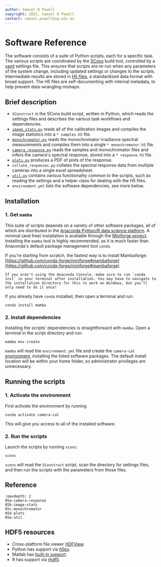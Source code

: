 ```yaml
---
author: Samuel B Powell
copyright: 2022, Samuel B Powell
contact: samuel.powell@uq.edu.au
---
```

# Software Reference

The software consists of a suite of Python scripts, each for a specific task.
The various scripts are coordinated by the [SCons](https://scons.org) build tool,
controlled by a [yaml](https://yaml.org) settings file.
This ensures that scripts are re-run when any parameters of the system change, including updated settings or changes to the scripts.
Intermediate results are stored in [H5 files](https://www.hdfgroup.org/solutions/hdf5/), a standardized data format with broad support.
The H5 files are self-documenting with internal metadata, to help prevent data-wrangling mishaps.

## Brief description

  - `SConstruct` is the SCons build script, written in Python, which reads the settings files and describes the various task workflows and dependencies.
  - [`image_stats.py`](05b-image-stats) reads all of the calibration images and compiles the image statistics into a `* samples.h5` file.
  - [`monochromator.py`](05c-monochromator) reads the monochromator irradiance spectral measurements and compiles them into a single `* monochromator.h5` file.
  - [`camera_response.py`](05a-camera-response) reads the samples and monochromator files and infers the camera's spectral response, stored into a `* response.h5` file.
  - [`plots.py`](05d-plots) produces a PDF of plots of the response.
  - `collate_responses.py` collates the spectral response data from multiple cameras into a single excel spreadsheet.
  - [`util.py`](05e-util) contains various functionality common to the scripts, such as reading the settings and a helper class for dealing with the H5 files.
  - `environment.yml` lists the software dependencies, see more below.

## Installation

### 1. Get `mamba`
This suite of scripts depends on a variety of other software packages, all of which are distributed in the [Anaconda Python/R data science platform](https://anaconda.com).
A minimal (and free) installation is available through the [Miniforge project](https://github.com/conda-forge/miniforge).
Installing the `mamba` tool is highly recommended, as it is much faster than Anaconda's default package management tool `conda`.

If you're starting from scratch, the fastest way is to install Mambaforge: [https://github.com/conda-forge/miniforge#mambaforge](https://github.com/conda-forge/miniforge#mambaforge)

```{note}
If you aren't using the Anaconda Console, make sure to run `conda init` in your terminal after installation. You may have to navigate to the installation directory for this to work on Windows, but you'll only need to do it once!
```

If you already have `conda` installed, then open a terminal and run:

```
conda install mamba
```

### 2. Install dependencies
Installing the scripts' dependencies is straightforward with `mamba`.
Open a terminal in the script directory and run:

```
mamba env create
```

`mamba` will read the `environment.yml` file and create the `camera-cal` [environment](https://conda.io/projects/conda/en/latest/user-guide/tasks/manage-environments.html), installing the listed software packages.
The default install location will be within your home folder, so administrator privileges are unnecessary.

## Running the scripts

### 1. Activate the environment
First activate the environment by running

```
conda activate camera-cal
```

This will give you access to all of the installed software.

### 2. Run the scripts
Launch the scripts by running `scons`:

```
scons
```

`scons` will read the `SConstruct` script, scan the directory for settings files, and then run the scripts with the parameters from those files.


## Reference

```{toctree}
:maxdepth: 2
05a-camera-response
05b-image-stats
05c-monochromator
05d-plots
05e-util
```

## HDF5 resources
 - Cross-platform file viewer [HDFView](https://www.hdfgroup.org/downloads/hdfview/).
 - Python has support via [h5py](https://www.h5py.org/).
 - Matlab has [built-in support](https://www.mathworks.com/help/matlab/hdf5-files.html).
 - R has support via [rhdf5](https://bioconductor.org/packages/release/bioc/html/rhdf5.html).
